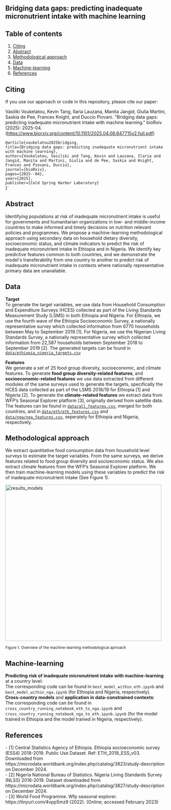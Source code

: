 ## Bridging data gaps: predicting inadequate micronutrient intake with machine learning 

## Table of contents  
1. [Citing](#Citing)
2. [Abstract](#Abstract)
3. [Methodological approach](#Method)
4. [Data](#Data)
5. [Machine-learning](#ML)
6. [References](#References)

## Citing
<a name="Citing"/>

If you use our approach or code in this repository, please cite our paper:

Vasiliki Voukelatou, Kevin Tang, Ilaria Lauzana, Manita Jangid, Giulia Martini, Saskia de Pee, Frances Knight, and Duccio Piovani. "Bridging data gaps: predicting inadequate micronutrient intake with machine learning." bioRxiv (2025): 2025-04.
 <br/>
(https://www.biorxiv.org/content/10.1101/2025.04.08.647715v2.full.pdf)

`@article{voukelatou2025bridging, `<br/>
  `title={Bridging data gaps: predicting inadequate micronutrient intake with machine learning},`<br/>
  `author={Voukelatou, Vasiliki and Tang, Kevin and Lauzana, Ilaria and Jangid, Manita and Martini, Giulia and de Pee, Saskia and Knight, Frances and Piovani, Duccio},`<br/>
 `journal={bioRxiv},`<br/>
  `pages={2025--04},`<br/>
  `year={2025},`<br/>
  `publisher={Cold Spring Harbor Laboratory}`<br/>
}`

## Abstract
<a name="Abstract"></a>

Identifying populations at risk of inadequate micronutrient intake is useful for governments and humanitarian organizations in low- and middle-income countries to make informed and timely decisions on nutrition relevant policies and programmes. We propose a machine-learning methodological approach using secondary data on household dietary diversity, socioeconomic status, and climate indicators to predict the risk of inadequate micronutrient intake in Ethiopia and in Nigeria. We identify key predictive features common to both countries, and  we demonstrate the model's transferability from one country to another to predict risk of inadequate micronutrient intake in contexts where nationally representative primary data are unavailable.

## Data
<a name="Data"/>

**Target**<br/>
To generate the target variables, we use data from Household Consumption and Expenditure Surveys (HCES) collected as part of the Living Standards Measurement Study (LSMS) in both Ethiopia and Nigeria. For Ethiopia, we use the fourth wave of the Ethiopia Socioeconomic Survey, a nationally representative survey which collected information from 6770 households between May to September 2019 [1]. For Nigeria, we use the Nigerian Living Standards Survey, a nationally representative survey which collected information from 22,587 households between September 2018 to September 2019 [2]. The generated targets can be found in [`data/ethiopia_nigeria_targets.csv`](./data/ethiopia_nigeria_targets.csv)

**Features**<br/>
We generate a set of 25 food group diversity, socioeconomic, and climate features. 
To generate **food group diversity-related features**, and **socioeconomic-related features** we use data extracted from different modules of the same surveys used to generate the targets, specifically the HCES data collected as part of the LSMS 2018/19 for Ethiopia [1] and Nigeria [2]. To generate the **climate-related features** we extract data from WFP’s Seasonal Explorer platform [3], originally derived from satellite data. The features can be found in [`data/all_features.csv`](./data/all_features.csv), merged for both countries, and in [`data/eth/eth_features.csv`](./data/eth/eth_features.csv) and [`data/nga/nga_features.csv`](./data/nga/nga_features.csv), seperately for Ethiopia and Nigeria, respectively.

## Methodological approach
<a name="Method"/>

We extract quantitative food consumption data from household level surveys to estimate the target variables. From the same surveys, we derive features related to food group diversity
and socioeconomic status. We also extract climate features from the WFP’s Seasonal Explorer platform. We then train machine-learning models using these variables to predict the risk of inadequate micronutrient intake (See Figure 1).

<img width="489" alt="results_models" src="https://github.com/user-attachments/assets/fd1ee7cb-7b88-4bad-a92a-2e0706ab9575">

<sup>Figure 1. Overview of the machine-learning methodological aprroach</sup>

## Machine-learning
<a name="ML"/>

**Predicting risk of inadequate micronutrient intake with machine-learning** at a country level:<br/>The corresponding code can be found in `best_model_within_eth.ipynb` and `best_model_within_nga.ipynb` (for Ethiopia and Nigeria, respectively).
**Cross-country models** and **application in data-constrained contexts**: <br/>The corresponding code can be found in `cross_country_running_notebook_eth_to_nga.ipynb` and `cross_country_running_notebook_nga_to_eth.ipynb.ipynb` (for the model trained in Ethiopia and the model trained in Nigeria, respectively).

## References
<a name="References"/>
- [1] Central Statistics Agency of Ethiopia. Ethiopia socioeconomic survey (ESS4) 2018-2019. Public Use Dataset. Ref: ETH_2018_ESS_v03. Downloaded from https://microdata.worldbank.org/index.php/catalog/3823/study-description on December 2024.<br/>
- [2] Nigeria National Bureau of Statistics. Nigeria Living Standards Survey (NLSS) 2018-2019. Dataset downloaded from https://microdata.worldbank.org/index.php/catalog/3827/study-description on December 2024.<br/>
- [3] World Food Programme. Wfp seasonal explorer. https://tinyurl.com/4vpp5mz9 (2022). (Online; accessed February 2023)
